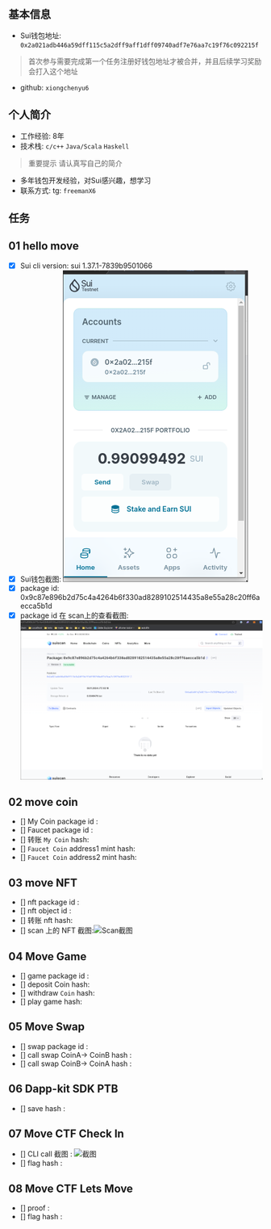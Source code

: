 ## 基本信息
- Sui钱包地址: `0x2a021adb446a59dff115c5a2dff9aff1dff09740adf7e76aa7c19f76c092215f`
> 首次参与需要完成第一个任务注册好钱包地址才被合并，并且后续学习奖励会打入这个地址
- github: `xiongchenyu6`

## 个人简介
- 工作经验: 8年
- 技术栈: `c/c++` `Java/Scala` `Haskell`
> 重要提示 请认真写自己的简介
- 多年钱包开发经验，对Sui感兴趣，想学习
- 联系方式: tg: `freemanX6` 

## 任务

##   01 hello move  
- [x] Sui cli version: sui 1.37.1-7839b9501066
- [x] Sui钱包截图: ![Sui钱包截图](./co-learn-2411/images/20241108-102046_screenshot.png)
- [x] package id:  0x9c87e896b2d75c4a4264b6f330ad8289102514435a8e55a28c20ff6aecca5b1d
- [x] package id 在 scan上的查看截图:![Scan截图](./co-learn-2411/images/20241108-102042_screenshot.png)

## 02 move coin

- [] My Coin package id :
- [] Faucet package id :
- [] 转账 `My Coin` hash:
- [] `Faucet Coin` address1 mint hash:
- [] `Faucet Coin` address2 mint hash:

## 03 move NFT

- [] nft package id :
- [] nft object id :
- [] 转账 nft hash:
- [] scan 上的 NFT 截图:![Scan截图](./images/你的图片地址)

## 04 Move Game

- [] game package id :
- [] deposit Coin hash:
- [] withdraw `Coin` hash:
- [] play game hash:

## 05 Move Swap

- [] swap package id :
- [] call swap CoinA-> CoinB hash :
- [] call swap CoinB-> CoinA hash :

## 06 Dapp-kit SDK PTB

- [] save hash :

## 07 Move CTF Check In

- [] CLI call 截图 : ![截图](./images/你的图片地址)
- [] flag hash :

## 08 Move CTF Lets Move

- [] proof :
- [] flag hash :